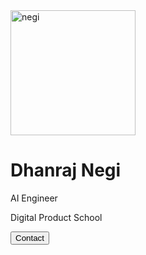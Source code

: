 <!-- Add icon library -->
<link rel="stylesheet" href="assets/stylesheets/negi.css">

<div class="card">
  <img src="https://github.com/team-cero/team-cero.github.io/blob/master/assets/images/negi.jpg?raw=true" alt="negi" width="200" height="200">
  <h1>Dhanraj Negi</h1>
  <p class="title">AI Engineer</p>
  <p>Digital Product School</p>
  <a href="https://facebook.com/rahulnegi004"><i class="fa fa-dribbble"></i></a>
  <a href="#"><i class="fa fa-twitter"></i></a>
  <a href="#"><i class="fa fa-linkedin"></i></a>
  <a href="#"><i class="fa fa-facebook"></i></a>
  <p><button>Contact</button></p>
</div>

